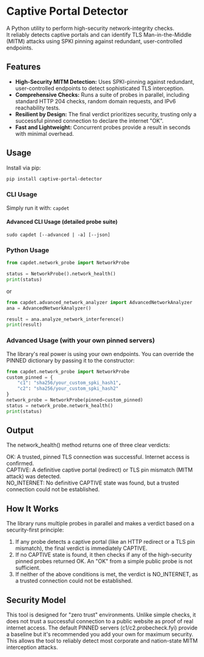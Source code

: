 # Captive Portal Detector

A Python utility to perform high-security network-integrity checks. \
It reliably detects captive portals and can identify TLS Man-in-the-Middle (MITM) attacks using SPKI pinning against redundant, user-controlled endpoints.

## Features

- **High-Security MITM Detection:** Uses SPKI-pinning against redundant, user-controlled endpoints to detect sophisticated TLS interception.
- **Comprehensive Checks:** Runs a suite of probes in parallel, including standard HTTP 204 checks, random domain requests, and IPv6 reachability tests.
- **Resilient by Design:** The final verdict prioritizes security, trusting only a successful pinned connection to declare the internet "OK".
- **Fast and Lightweight:** Concurrent probes provide a result in seconds with minimal overhead.

## Usage

Install via pip:

```bash
pip install captive-portal-detector
```

### CLI Usage
Simply run it with:
```capdet```

#### Advanced CLI Usage (detailed probe suite)
````sudo capdet [--advanced | -a] [--json]````

### Python Usage
```python
from capdet.network_probe import NetworkProbe

status = NetworkProbe().network_health()
print(status)
```
or
```python
from capdet.advanced_network_analyzer import AdvancedNetworkAnalyzer
ana = AdvancedNetworkAnalyzer()

result = ana.analyze_network_interference()
print(result)
```

### Advanced Usage (with your own pinned servers)
The library's real power is using your own endpoints. You can override the PINNED dictionary by passing it to the constructor:
```python
from capdet.network_probe import NetworkProbe
custom_pinned = {
    "c1": "sha256/your_custom_spki_hash1",
    "c2": "sha256/your_custom_spki_hash2"
}
network_probe = NetworkProbe(pinned=custom_pinned)
status = network_probe.network_health()
print(status)
```

## Output
The network_health() method returns one of three clear verdicts:

OK: A trusted, pinned TLS connection was successful. Internet access is confirmed. \
CAPTIVE: A definitive captive portal (redirect) or TLS pin mismatch (MITM attack) was detected. \
NO_INTERNET: No definitive CAPTIVE state was found, but a trusted connection could not be established.

## How It Works
The library runs multiple probes in parallel and makes a verdict based on a security-first principle:

1. If any probe detects a captive portal (like an HTTP redirect or a TLS pin mismatch), the final verdict is immediately CAPTIVE.
2. If no CAPTIVE state is found, it then checks if any of the high-security pinned probes returned OK. An "OK" from a simple public probe is not sufficient.
3. If neither of the above conditions is met, the verdict is NO_INTERNET, as a trusted connection could not be established.

## Security Model
This tool is designed for "zero trust" environments. Unlike simple checks, it does not trust a successful connection to a public website as proof of real internet access. 
The default PINNED servers (c1/c2.probecheck.fyi) provide a baseline but it's recommended you add your own for maximum security. 
This allows the tool to reliably detect most corporate and nation-state MITM interception attacks.
